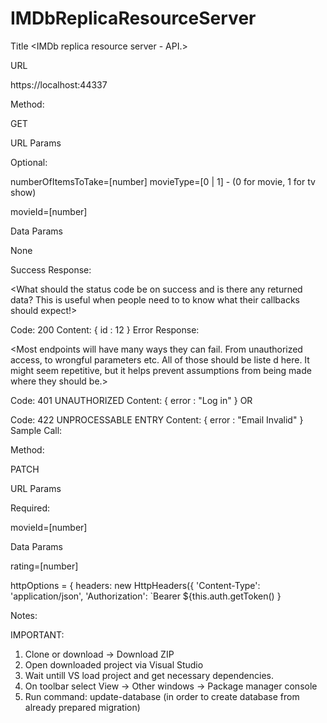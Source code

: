 # IMDbReplicaResourceServer

Title
<IMDb replica resource server - API.>

URL

https://localhost:44337

Method:

GET

URL Params

Optional:

numberOfItemsToTake=[number]
movieType=[0 | 1] - (0 for movie, 1 for tv show)

movieId=[number]

Data Params

None

Success Response:

<What should the status code be on success and is there any returned data? This is useful when people need to to know what their callbacks should expect!>

Code: 200 
Content: { id : 12 }
Error Response:

<Most endpoints will have many ways they can fail. From unauthorized access, to wrongful parameters etc. All of those should be liste d here. It might seem repetitive, but it helps prevent assumptions from being made where they should be.>

Code: 401 UNAUTHORIZED 
Content: { error : "Log in" }
OR

Code: 422 UNPROCESSABLE ENTRY 
Content: { error : "Email Invalid" }
Sample Call:

Method:

PATCH

URL Params

Required:

movieId=[number]

Data Params

rating=[number]

httpOptions = {
      headers: new HttpHeaders({
        'Content-Type':  'application/json',
        'Authorization': `Bearer ${this.auth.getToken()
        }



Notes:

IMPORTANT:
1. Clone or download -> Download ZIP
2. Open downloaded project via Visual Studio 
3. Wait untill VS load project and get necessary dependencies.
4. On toolbar select View -> Other windows -> Package manager console
5. Run command: update-database (in order to create database from already prepared migration)
